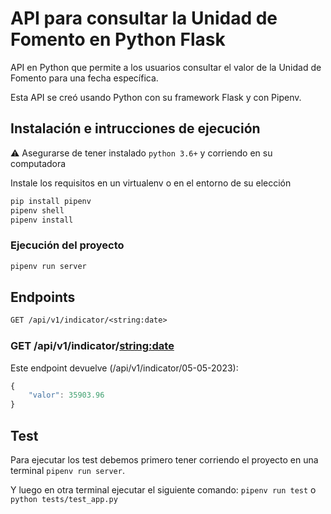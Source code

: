 # API para consultar la Unidad de Fomento en Python Flask

API en Python que permite a los usuarios consultar el valor de la Unidad de Fomento para una fecha específica.

Esta API se creó usando Python con su framework Flask y con Pipenv.

## Instalación e intrucciones de ejecución
⚠️ Asegurarse de tener instalado `python 3.6+` y corriendo en su computadora

Instale los requisitos en un virtualenv o en el entorno de su elección

```sh
pip install pipenv
pipenv shell
pipenv install
```

### Ejecución del proyecto
```sh
pipenv run server
```

## Endpoints

```txt
GET /api/v1/indicator/<string:date>
```

### GET /api/v1/indicator/<string:date>

Este endpoint devuelve (/api/v1/indicator/05-05-2023):

```javascript
{
    "valor": 35903.96
}
```

## Test
Para ejecutar los test debemos primero tener corriendo el proyecto en una terminal `pipenv run server`.

Y luego en otra terminal ejecutar el siguiente comando: `pipenv run test` o `python tests/test_app.py`